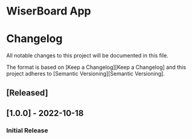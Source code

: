 # WiserBoard App

# Changelog
All notable changes to this project will be documented in this file.

The format is based on [Keep a Changelog][Keep a Changelog] and this project adheres to [Semantic Versioning][Semantic Versioning].

## [Released]

## [1.0.0] - 2022-10-18
### Initial Release
